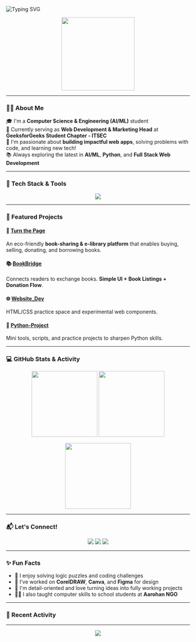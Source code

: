 <!-- Banner -->
<img src="https://readme-typing-svg.herokuapp.com?font=Fira+Code&size=28&pause=1000&center=true&vCenter=true&width=900&lines=Hi+%F0%9F%91%8B%2C+I'm+Nishant!;Passionate+Programmer+from+India+%F0%9F%87%AE%F0%9F%87%B3;Web+Dev+%7C+AI+%26+ML+Enthusiast;Always+Learning+%E2%9C%85" alt="Typing SVG" />

<br />

<!-- Intro -->
<p align="center" >
  <img src="https://media.giphy.com/media/qgQUggAC3Pfv687qPC/giphy.gif" width="200" />
</p>

---

### 👨‍💻 About Me

🎓 I'm a **Computer Science & Engineering (AI/ML)** student   
💼 Currently serving as **Web Development & Marketing Head** at **GeeksforGeeks Student Chapter - ITSEC**  
🚀 I'm passionate about **building impactful web apps**, solving problems with code, and learning new tech!  
📚 Always exploring the latest in **AI/ML**, **Python**, and **Full Stack Web Development**

---

### 🔧 Tech Stack & Tools

<p align="center">
  <img src="https://skillicons.dev/icons?i=python,cpp,c,html,css,js,mysql,androidstudio,git,github,aws,vscode,canva" />
</p>

---

### 📌 Featured Projects

#### 🚀 [Turn the Page](https://github.com/Niishant11/Turn-The-Page)  
An eco-friendly **book-sharing & e-library platform** that enables buying, selling, donating, and borrowing books.

#### 📚 [BookBridge](https://github.com/Niishant11/BookBridge)  
Connects readers to exchange books. **Simple UI + Book Listings + Donation Flow**.

#### 🌐 [Website_Dev](https://github.com/Niishant11/WebSite_Dev)  
HTML/CSS practice space and experimental web components.

#### 🐍 [Python-Project](https://github.com/Niishant11/Python-Project)  
Mini tools, scripts, and practice projects to sharpen Python skills.

---

### 💻 GitHub Stats & Activity

<p align="center">
  <img src="https://github-readme-stats.vercel.app/api?username=niishant11&theme=tokyonight&show_icons=true&count_private=true" height="180"/>
  <img src="https://github-readme-stats.vercel.app/api/top-langs/?username=niishant11&layout=compact&theme=tokyonight" height="180"/>
</p>

<p align="center">
  <img src="https://github-readme-streak-stats.herokuapp.com/?user=niishant11&theme=tokyonight" height="180"/>
</p>

---

### 📬 Let's Connect!

<p align="center">
  <a href="https://www.linkedin.com/in/nishant-pandey-10415326a/"><img src="https://img.shields.io/badge/LinkedIn-blue?style=for-the-badge&logo=linkedin&logoColor=white" /></a>
  <a href="https://github.com/Niishant11"><img src="https://img.shields.io/badge/GitHub-100000?style=for-the-badge&logo=github&logoColor=white" /></a>
  <a href="mailto:nishantpandey1140@gmail.com"><img src="https://img.shields.io/badge/Email-D14836?style=for-the-badge&logo=gmail&logoColor=white" /></a>
</p>

---

### ✨ Fun Facts

- 🧠 I enjoy solving logic puzzles and coding challenges  
- 🎨 I’ve worked on **CorelDRAW**, **Canva**, and **Figma** for design  
- 🎯 I'm detail-oriented and love turning ideas into fully working projects  
- 🧑‍🏫 I also taught computer skills to school students at **Aarohan NGO**

---

### 📝 Recent Activity

<!--START_SECTION:activity-->
<!--END_SECTION:activity-->

---

<p align="center">
  <img src="https://capsule-render.vercel.app/api?type=waving&color=0:00bfff,100:1e90ff&height=100&section=footer" />
</p>
